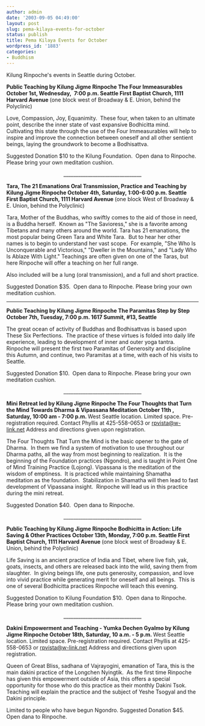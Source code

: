 ```yaml
---
author: admin
date: '2003-09-05 04:49:00'
layout: post
slug: pema-kilaya-events-for-october
status: publish
title: Pema Kilaya Events for October
wordpress_id: '1883'
categories:
- Buddhism
---
```

Kilung Rinpoche's events in Seattle during October. 

<strong>Public Teaching by Kilung Jigme Rinpoche
The Four Immeasurables
October 1st, Wednesday,  7:00 p.m.
Seattle First Baptist Church, 1111 Harvard Avenue
</strong>(one block west of Broadway &amp; E. Union, behind the Polyclinic)

Love, Compassion, Joy, Equanimity.  These four, when taken to an ultimate point, describe the inner state of vast expansive Bodhicitta mind.  Cultivating this state through the use of the Four Immeasurables will help to inspire and improve the connection between oneself and all other sentient beings, laying the groundwork to become a Bodhisattva.

Suggested Donation $10 to the Kilung Foundation.  Open <span>
dana</span> to Rinpoche.
Please bring your own meditation cushion.
<p align="center">________________________________</p>
<strong>Tara, The 21 Emanations
Oral Transmission, Practice and Teaching by Kilung Jigme Rinpoche
October 4th, Saturday, 1:00-6:00 p.m.
Seattle First Baptist Church, 1111 Harvard Avenue
</strong>(one block West of Broadway &amp; E. Union, behind the Polyclinic)

Tara, Mother of the Buddhas, who swiftly comes to the aid of those in need, is a Buddha herself.  Known as "The Savioress," she is a favorite among Tibetans and many others around the world. Tara has 21 emanations, the most popular being Green Tara and White Tara.  But to hear her other names is to begin to understand her vast scope.  For example, "She Who Is Unconquerable and Victorious," "Dweller in the Mountains," and "Lady Who Is Ablaze With Light." Teachings are often given on one of the Taras,
but here Rinpoche will offer a teaching on her full range.

Also included will be a lung (oral transmission), and a full and short practice.

Suggested Donation $35.  Open <span>dana</span> to Rinpoche.
Please bring your own meditation cushion.

________________________________

<strong>Public Teaching by Kilung Jigme Rinpoche
The Paramitas Step by Step
October 7th, Tuesday, 7:00 p.m.
1617 Summit, #13, Seattle</strong>

The great ocean of activity of Buddhas and Bodhisattvas is based upon These Six Perfections.  The practice of these virtues is folded into daily life experience, leading to development of inner and outer yoga tantra. Rinpoche will present the first two Paramitas of Generosity and discipline this Autumn, and continue, two Paramitas at a time, with each of his visits to Seattle.

Suggested Donation $10.  Open <span>dana</span> to Rinpoche.
Please bring your own meditation cushion.
<p align="center">________________________________</p>
<strong>Mini Retreat led by Kilung Jigme Rinpoche
The Four Thoughts that Turn the Mind Towards Dharma
&amp; Vipassana Meditation
October 11th , Saturday, </strong><st1:time minute="0" hour="10"><strong>10:00 am - 7:00
p.m.</strong></st1:time><strong>
</strong><st1:place>West Seattle</st1:place> location. Limited space.
Pre-registration required.
Contact Phyllis at 425-558-0653 or <u>rpvista@w-link.net</u>
Address and directions given upon registration.

The Four Thoughts That Turn the Mind is the basic opener to the gate of Dharma.  In them we find a system of motivation to use throughout our Dharma paths, all the way from most beginning to realization.  It is the beginning of the Foundation practices (Ngondro), and is taught in Point One of Mind Training Practice (Lojong).	Vipassana is the meditation of the wisdom of emptiness.  It is practiced while maintaining Shamatha meditation as the foundation.  Stabilization in Shamatha will then lead to fast development of Vipassana insight.  Rinpoche will lead us in this practice during the mini retreat.

Suggested Donation $40.  Open <span>dana</span> to Rinpoche.
<p align="center">________________________________</p>
<strong>Public Teaching by Kilung Jigme Rinpoche
Bodhicitta in Action: Life Saving &amp; Other Practices
October 13th, Monday, 7:00 p.m.
Seattle First Baptist Church, 1111 Harvard Avenue
</strong>(one block west of Broadway &amp; E. Union, behind the Polyclinic)

Life Saving is an ancient practice of India and Tibet, where live fish, yak, goats, insects, and others are released back into the wild, saving them from slaughter.  In giving beings life, one puts generosity, compassion, and love into vivid practice while generating merit for oneself and all beings.  This is one of several Bodhicitta practices Rinpoche will teach this evening.

Suggested Donation to Kilung Foundation $10.  Open <span>dana</span>
to Rinpoche.
Please bring your own meditation cushion.
<p align="center">________________________________</p>
<strong>Dakini</strong><strong> Empowerment and Teaching - Yumka Dechen Gyalmo by
Kilung Jigme Rinpoche
October 18th, Saturday, </strong><strong>10 a.m. - 5 p.m.</strong><strong>
</strong>West Seattle location. Limited space.
Pre-registration required.
Contact Phyllis at 425-558-0653 or <u>rpvista@w-link.net</u>
Address and directions given upon registration.

Queen of Great Bliss, sadhana of Vajrayogini, emanation of Tara, this is the main dakini practice of the Longchen Nyingtik.  As the first time Rinpoche has given this empowerment outside of Asia, this
offers a special opportunity for those who do this practice as their monthly Dakini Tsok.  Teaching will explain the practice and the subject of Yeshe Tsogyal and the Dakini principle.

Limited to people who have begun Ngondro.
Suggested Donation $45.  Open <span>dana</span> to Rinpoche.
